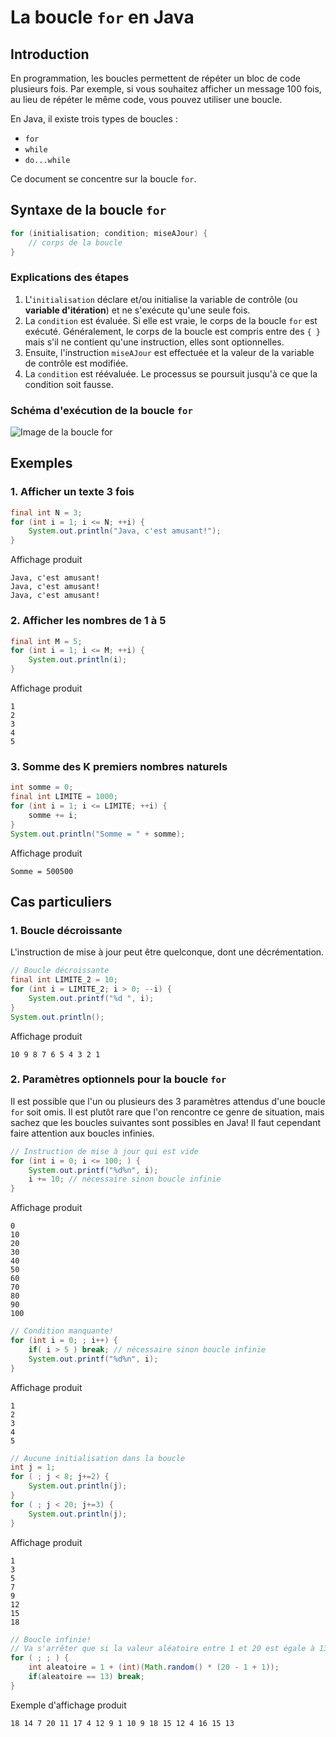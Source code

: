 # La boucle `for` en Java

## Introduction

En programmation, les boucles permettent de répéter un bloc de code plusieurs fois. Par exemple, si vous souhaitez afficher un message 100 fois, au lieu de répéter le même code, vous pouvez utiliser une boucle.

En Java, il existe trois types de boucles :

- `for`
- `while`
- `do...while`

Ce document se concentre sur la boucle `for`.

## Syntaxe de la boucle `for`

```java
for (initialisation; condition; miseAJour) {
    // corps de la boucle
}
```

### Explications des étapes

1. L'`initialisation` déclare et/ou initialise la variable de contrôle (ou **variable d'itération**) et ne s'exécute qu'une seule fois.
2. La `condition` est évaluée. Si elle est vraie, le corps de la boucle `for` est exécuté. Généralement, le corps de la boucle est compris entre des `{ }` mais s'il ne contient qu'une instruction, elles sont optionnelles.
3. Ensuite, l'instruction `miseAJour` est effectuée et la valeur de la variable de contrôle est modifiée.
4. La `condition` est réévaluée. Le processus se poursuit jusqu'à ce que la condition soit fausse.

### Schéma d'exécution de la boucle `for`

![Image de la boucle `for`](https://www.programiz.com/sites/tutorial2program/files/java-for-loop.png)

## Exemples

### 1. Afficher un texte 3 fois

```java
final int N = 3;
for (int i = 1; i <= N; ++i) {
    System.out.println("Java, c'est amusant!");
}
```

Affichage produit

```text
Java, c'est amusant!
Java, c'est amusant!
Java, c'est amusant!
```

### 2. Afficher les nombres de 1 à 5

```java
final int M = 5;
for (int i = 1; i <= M; ++i) {
    System.out.println(i);
}
```

Affichage produit

```text
1
2
3
4
5
```

### 3. Somme des K premiers nombres naturels

```java
int somme = 0;
final int LIMITE = 1000;
for (int i = 1; i <= LIMITE; ++i) {
    somme += i;
}
System.out.println("Somme = " + somme);
```

Affichage produit

```text
Somme = 500500
```

## Cas particuliers

### 1. Boucle décroissante

L'instruction de mise à jour peut être quelconque, dont une décrémentation.

```java
// Boucle décroissante
final int LIMITE_2 = 10;
for (int i = LIMITE_2; i > 0; --i) {
    System.out.printf("%d ", i);
}
System.out.println();
```

Affichage produit

```text
10 9 8 7 6 5 4 3 2 1 
```

### 2. Paramètres optionnels pour la boucle `for`

Il est possible que l'un ou plusieurs des 3 paramètres attendus d'une boucle `for` soit omis. Il est plutôt rare que l'on rencontre ce genre de situation, mais sachez que les boucles suivantes sont possibles en Java! Il faut cependant faire attention aux boucles infinies.

```java
// Instruction de mise à jour qui est vide
for (int i = 0; i <= 100; ) {
    System.out.printf("%d%n", i);
    i += 10; // nécessaire sinon boucle infinie
}
```

Affichage produit

```text
0
10
20
30
40
50
60
70
80
90
100
```

```java
// Condition manquante!
for (int i = 0; ; i++) {
    if( i > 5 ) break; // nécessaire sinon boucle infinie
    System.out.printf("%d%n", i);
}
```

Affichage produit

```text
1
2
3
4
5
```

```java
// Aucune initialisation dans la boucle
int j = 1;
for ( ; j < 8; j+=2) {
    System.out.println(j);
}
for ( ; j < 20; j+=3) {
    System.out.println(j);
}
```

Affichage produit

```text
1
3
5
7
9
12
15
18
```

```java
// Boucle infinie!
// Va s'arrêter que si la valeur aléatoire entre 1 et 20 est égale à 13
for ( ; ; ) {
    int aleatoire = 1 + (int)(Math.random() * (20 - 1 + 1));
    if(aleatoire == 13) break;
}
```

Exemple d'affichage produit

```text
18 14 7 20 11 17 4 12 9 1 10 9 18 15 12 4 16 15 13 
```
